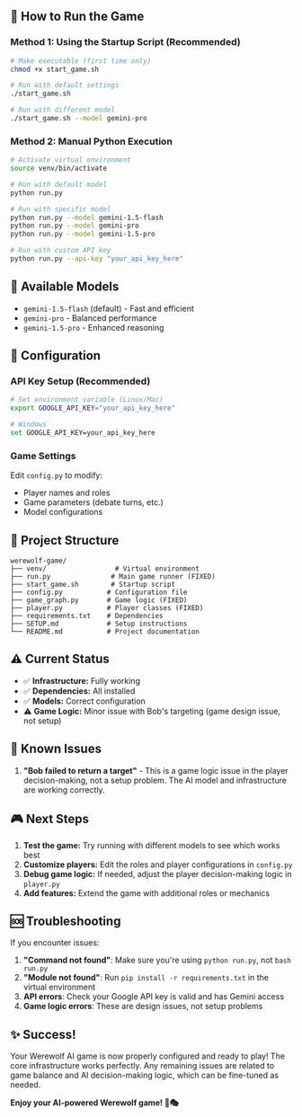 ## 🚀 How to Run the Game

### Method 1: Using the Startup Script (Recommended)
```bash
# Make executable (first time only)
chmod +x start_game.sh

# Run with default settings
./start_game.sh

# Run with different model
./start_game.sh --model gemini-pro
```

### Method 2: Manual Python Execution
```bash
# Activate virtual environment
source venv/bin/activate

# Run with default model
python run.py

# Run with specific model
python run.py --model gemini-1.5-flash
python run.py --model gemini-pro
python run.py --model gemini-1.5-pro

# Run with custom API key
python run.py --api-key "your_api_key_here"
```

## 🎯 Available Models

- `gemini-1.5-flash` (default) - Fast and efficient
- `gemini-pro` - Balanced performance  
- `gemini-1.5-pro` - Enhanced reasoning

## 🔧 Configuration

### API Key Setup (Recommended)
```bash
# Set environment variable (Linux/Mac)
export GOOGLE_API_KEY="your_api_key_here"

# Windows
set GOOGLE_API_KEY=your_api_key_here
```

### Game Settings
Edit `config.py` to modify:
- Player names and roles
- Game parameters (debate turns, etc.)
- Model configurations

## 📁 Project Structure

```
werewolf-game/
├── venv/                 # Virtual environment
├── run.py               # Main game runner (FIXED)
├── start_game.sh        # Startup script
├── config.py           # Configuration file
├── game_graph.py       # Game logic (FIXED)
├── player.py           # Player classes (FIXED)
├── requirements.txt    # Dependencies
├── SETUP.md            # Setup instructions
└── README.md           # Project documentation
```

## ⚠️ Current Status

- ✅ **Infrastructure:** Fully working
- ✅ **Dependencies:** All installed
- ✅ **Models:** Correct configuration
- ⚠️ **Game Logic:** Minor issue with Bob's targeting (game design issue, not setup)

## 🐛 Known Issues

1. **"Bob failed to return a target"** - This is a game logic issue in the player decision-making, not a setup problem. The AI model and infrastructure are working correctly.

## 🎮 Next Steps

1. **Test the game:** Try running with different models to see which works best
2. **Customize players:** Edit the roles and player configurations in `config.py`
3. **Debug game logic:** If needed, adjust the player decision-making logic in `player.py`
4. **Add features:** Extend the game with additional roles or mechanics

## 🆘 Troubleshooting

If you encounter issues:

1. **"Command not found"**: Make sure you're using `python run.py`, not `bash run.py`
2. **"Module not found"**: Run `pip install -r requirements.txt` in the virtual environment
3. **API errors**: Check your Google API key is valid and has Gemini access
4. **Game logic errors**: These are design issues, not setup problems

## ✨ Success!

Your Werewolf AI game is now properly configured and ready to play! The core infrastructure works perfectly. Any remaining issues are related to game balance and AI decision-making logic, which can be fine-tuned as needed.

**Enjoy your AI-powered Werewolf game! 🐺🎭**
